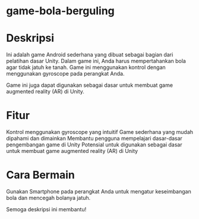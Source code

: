 # game-bola-berguling

# Deskripsi

Ini adalah game Android sederhana yang dibuat sebagai bagian dari pelatihan dasar Unity. Dalam game ini, Anda harus mempertahankan bola agar tidak jatuh ke tanah. Game ini menggunakan kontrol dengan menggunakan gyroscope pada perangkat Anda.

Game ini juga dapat digunakan sebagai dasar untuk membuat game augmented reality (AR) di Unity.

# Fitur
Kontrol menggunakan gyroscope yang intuitif
Game sederhana yang mudah dipahami dan dimainkan
Membantu pengguna mempelajari dasar-dasar pengembangan game di Unity
Potensial untuk digunakan sebagai dasar untuk membuat game augmented reality (AR) di Unity

# Cara Bermain
Gunakan Smartphone pada perangkat Anda untuk mengatur keseimbangan bola dan mencegah bolanya jatuh.

Semoga deskripsi ini membantu!
